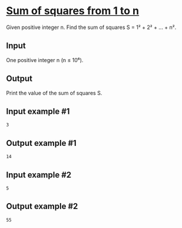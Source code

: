 # [Sum of squares from 1 to n](https://www.e-olymp.com/en/contests/9563/problems/83878)
Given positive integer n. Find the sum of squares S = 1² + 2² + ... + n².

## Input
One positive integer n (n ≤ 10⁶).

## Output
Print the value of the sum of squares S.

## Input example #1
```
3
```

## Output example #1
```
14
```

## Input example #2
```
5
```

## Output example #2
```
55
```
